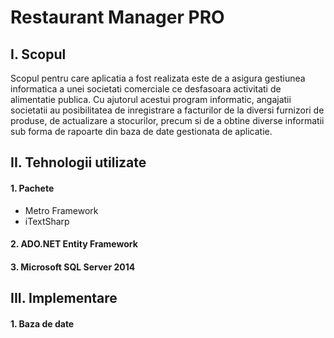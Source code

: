 # Restaurant Manager PRO

## I. Scopul

Scopul pentru care aplicatia a fost realizata este de a asigura gestiunea informatica a unei societati comerciale
ce desfasoara activitati de alimentatie publica. Cu ajutorul acestui program informatic, angajatii societatii au
posibilitatea de inregistrare a facturilor de la diversi furnizori de produse, de actualizare a stocurilor, precum si
de a obtine diverse informatii sub forma de rapoarte din baza de date gestionata de aplicatie. 

## II. Tehnologii utilizate

#### 1. Pachete

  - Metro Framework
  - iTextSharp
  
#### 2. ADO.NET Entity Framework
 
#### 3. Microsoft SQL Server 2014

## III. Implementare

#### 1. Baza de date
  
